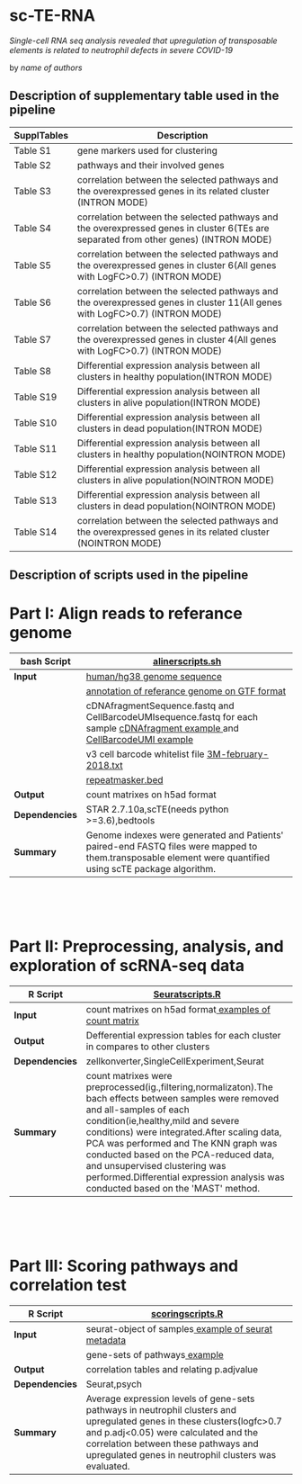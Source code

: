 # sc-TE-RNA
*Single-cell RNA seq analysis revealed that upregulation of transposable elements is related to neutrophil defects in severe COVID-19*

by *name of authors*
## Description of supplementary table used in the pipeline
|**SupplTables**|Description|
| ------------- |--------------|
|Table S1|	gene markers used for clustering |
|Table S2|	pathways and their involved genes |
|Table S3|	correlation between the selected pathways and the overexpressed genes in its related cluster (INTRON MODE)|
|Table S4|	correlation between the selected pathways and the overexpressed genes in   cluster 6(TEs are separated from other genes) (INTRON MODE)|
|Table S5|	correlation between the selected pathways and the overexpressed genes in   cluster 6(All genes with LogFC>0.7) (INTRON MODE)|
|Table S6|	correlation between the selected pathways and the overexpressed genes in   cluster 11(All genes with LogFC>0.7) (INTRON MODE)|
|Table S7|	correlation between the selected pathways and the overexpressed genes in   cluster 4(All genes with LogFC>0.7) (INTRON MODE)|
|Table S8|	Differential expression analysis between all clusters in healthy population(INTRON MODE)|
|Table S19|	Differential expression analysis between all clusters in alive population(INTRON MODE)|
|Table S10|	Differential expression analysis between all clusters in dead population(INTRON MODE)|
|Table S11|	Differential expression analysis between all clusters in healthy population(NOINTRON MODE)|
|Table S12|	Differential expression analysis between all clusters in alive population(NOINTRON MODE)|
|Table S13|	Differential expression analysis between all clusters in dead population(NOINTRON MODE)|
|Table S14|	correlation between the selected pathways and the overexpressed genes in its related cluster (NOINTRON MODE)|



## Description of scripts used in the pipeline
# Part I: Align reads to referance genome
|**bash Script**|[alinerscripts.sh](scripts/alinerscripts.sh) |
| ------------- |--------------|
| **Input**|  [human/hg38 genome sequence](https://hgdownload.soe.ucsc.edu/goldenPath/hg38/bigZips/hg38.fa.gz)  |  
| |  [annotation of referance genome on GTF format](https://hgdownload.soe.ucsc.edu/goldenPath/hg38/bigZips/genes/hg38.knownGene.gtf.gz) |
| | cDNAfragmentSequence.fastq and CellBarcodeUMIsequence.fastq for each sample [cDNAfragment example ](http://ftp.sra.ebi.ac.uk/vol1/fastq/SRR125/054/SRR12570154/SRR12570154_2.fastq.gz)and [ CellBarcodeUMI example](http://ftp.sra.ebi.ac.uk/vol1/fastq/SRR125/054/SRR12570154/SRR12570154_1.fastq.gz)|
| |v3 cell barcode whitelist file [3M-february-2018.txt](https://github.com/10XGenomics/cellranger/raw/master/lib/python/cellranger/barcodes/translation/3M-february-2018.txt.gz)|
| |[repeatmasker.bed](https://genome.ucsc.edu/cgi-bin/hgTables?hgsid=1333082877_7QhGx7WKpxCENEJGnGjP7lvsrSxl&boolshad.hgta_printCustomTrackHeaders=0&hgta_ctName=tb_rmsk&hgta_ctDesc=table+browser+query+on+rmsk&hgta_ctVis=pack&hgta_ctUrl=&fbQual=whole&fbUpBases=200&fbDownBases=200&hgta_doGetBed=get+BED)|
|**Output**| count matrixes on h5ad format |  
| **Dependencies**| STAR 2.7.10a,scTE(needs python >=3.6),bedtools|
|**Summary**| Genome indexes were generated and Patients' paired-end FASTQ files were mapped to them.transposable element were quantified using scTE package algorithm. |

<br/>
<br/>
<br/>

# Part II: Preprocessing, analysis, and exploration of  scRNA-seq data
|**R Script**|[Seuratscripts.R](scripts/Seuratscripts.R) |
| ------------- |--------------|
| **Input**|  count matrixes on h5ad format[ examples of count matrix](https://github.com/mitra-frn/sc-TE-RNA/blob/main/Inputs/count_matrix_example.zip)  |  
|**Output**|  Defferential expression tables for each cluster in compares to other clusters|  
| **Dependencies**| zellkonverter,SingleCellExperiment,Seurat|
|**Summary**| count matrixes were preprocessed(ig.,filtering,normalizaton).The bach effects between samples were removed and all-samples of each condition(ie,healthy,mild and severe conditions) were integrated.After scaling data, PCA was performed and The KNN graph was conducted based on the PCA-reduced data, and unsupervised clustering was performed.Differential expression analysis was conducted based on the 'MAST' method.|

<br/>
<br/>
<br/>

# Part III: Scoring pathways and correlation test
|**R Script**|[scoringscripts.R](scripts/scoringscripts.R) |
| ------------- |--------------|
| **Input**|  seurat-object of samples[ example of seurat metadata](https://github.com/mitra-frn/sc-TE-RNA/blob/main/Inputs/scoring%20table%20example.csv)|
| | gene-sets of pathways[ example](https://github.com/mitra-frn/sc-TE-RNA/blob/main/Inputs/gene-pathway(tableS2).xlsx) |  
|**Output**|  correlation tables and relating p.adjvalue|  
| **Dependencies**| Seurat,psych|
|**Summary**| Average expression levels of  gene-sets pathways in neutrophil clusters and upregulated genes in these clusters(logfc>0.7 and p.adj<0.05)  were calculated and the correlation between these pathways and upregulated genes in neutrophil clusters was evaluated.|

